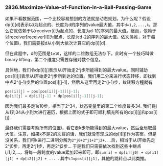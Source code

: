 ### 2836.Maximize-Value-of-Function-in-a-Ball-Passing-Game

如果不看数据范围，一个比较容易想到的方法就是动态规划。为什么呢？假设dp[i][d]表示以i为起点的、长度为d的序列的value最大值，其中`d=1,2,...,k`。那么它就依赖于以receiver[i]为起点的、长度为d-1的序列的最大值。继而，依赖于以receiver[receiver[i]]为起点、长度为d-2的序列的最大值。依次类推，对于每个位置i，我们需要按d从小到大依次计算它的dp[i][d].

但在此题中，d的范围是`1e10`，这样的二维数组无法存下。此时有一个技巧叫做binary lifting，第二个维度只需要存储对数个信息。

具体地，我们令dp[i][j]表示从i开始走2^j步所能得到的最大value。同时辅助pos[i][j]表示从i开始走2^j步所到达的位置。我们用二分来进行状态转移，即找到中点2^(j-1)步后的位置pos[i][j-1]，然后从这里再走2^(j-1)步，故转移方程就有
```cpp
pos[i][j] = pos[pos[i][j-1]][j-1];
dp[i][j] = dp[i][j-1] + dp[pos[i][j-1]][j-1];
```

因为我们最多走1e10步，相当于2^34，状态变量里的第二个维度最多34. 我们将j从1到34从小到大进行遍历，根据上面的式子即可顺利填充所有的dp[i][j]和pos[i][j].

最终我们需要考察所有的位置i，看它走k步所能得到的最大value，然后全局取最大值。注意，如果k不是2的次幂的话，我们就没有现成的dp[i][j]作为答案。但是没关系，我们将k进行二进制分解为`2^j0+2^j1+2^j2+...`后，相当于从i开始先走2^j0步，再走2^j1步，再走2^j2步... 于是我们只需要依次找到这些中继点i,i1,i2,...，将每一段跨度的value累加起来即可，即`sum[i] = dp[i][j0] + dp[i1][j1] + dp[i2][j2] + ... `. 其中`i1=pos[i][j1]`，其他的跳转点以此类推。
